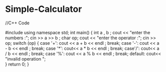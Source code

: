 # Simple-Calculator

//C++ Code

#include <iostream>
using namespace std;
int main()
{
	int a , b ;
	cout << "enter the numbers :";
	cin >> a >> b ;
	char op;
	cout << "enter the operator :";
	cin >> op;
	switch (op)
	{
		case '+':
			cout << a + b << endl ;
			break; 
			case '-':
			cout << a - b << endl ;
			break;
			case '*':
			cout<< a * b << endl ;
			break;
			case'/':
			cout<< a / b << endl ;
			break;
			case '%':
			cout << a % b << endl ;
			break;
			default:
			cout<< "invalid operation ";	
	}
	return 0;
}
  
